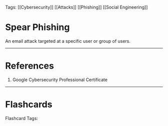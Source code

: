 Tags: [[Cybersecurity]] [[Attacks]] [[Phishing]] [[Social Engineering]]
# Spear Phishing

An email attack targeted at a specific user or group of users.

---
# References

1. Google Cybersecurity Professional Certificate

---
# Flashcards

Flashcard Tags: 